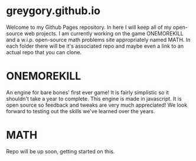 # greygory.github.io

Welcome to my Github Pages repository. In here I will keep all of my open-source web projects. I am currently working on the game ONEMOREKILL and a w.i.p. open-source math problems site appropriately named MATH. In each folder there will be it's associated repo and maybe even a link to an actual repo that you can clone.   


# ONEMOREKILL

An engine for bare bones' first ever game! It is fairly simplistic so it shouldn't take a year to complete. This engine is made in javascript. It is open source so feedback and tweaks are very much appreciated! We look forward to testing out the skills we've learned over the years. 

# MATH

Repo will be up soon, getting started on this. 
